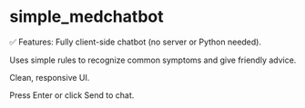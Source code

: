# simple_medchatbot

✅ Features:
Fully client-side chatbot (no server or Python needed).

Uses simple rules to recognize common symptoms and give friendly advice.

Clean, responsive UI.

Press Enter or click Send to chat.
